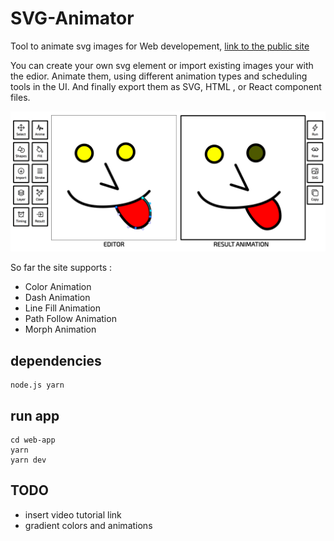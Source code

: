 # SVG-Animator
Tool to animate svg images for Web developement, [link to the public site](https://svg-animator.vercel.app/)

You can create your own svg element or import existing images your with the edior. 
Animate them, using different animation types and scheduling tools in the UI.
And finally export them as SVG, HTML , or React component files.

![Screenshot](web-app/public/guide/im1.png)

So far the site supports : 
- Color Animation
- Dash Animation
- Line Fill Animation
- Path Follow Animation
- Morph Animation




## dependencies

```
node.js yarn
```

## run app 
```
cd web-app
yarn
yarn dev
```

## TODO
- insert video tutorial link
- gradient colors and animations
